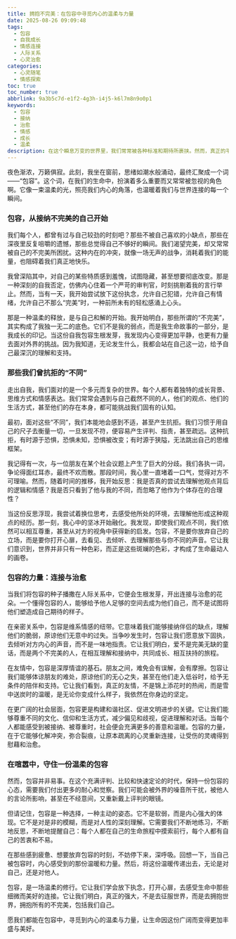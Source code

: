 ```yaml
---
title: 拥抱不完美：在包容中寻觅内心的温柔与力量
date: 2025-08-26 09:09:48
tags:
  - 包容
  - 自我成长
  - 情感连接
  - 人际关系
  - 心灵治愈
categories:
  - 心灵随笔
  - 情感探索
toc: true
toc_number: true
abbrlink: 9a3b5c7d-e1f2-4g3h-i4j5-k6l7m8n9o0p1
keywords:
  - 包容
  - 接纳
  - 治愈
  - 情感
  - 成长
  - 温柔
description: 在这个瞬息万变的世界里，我们常常被各种标准和期待所裹挟。然而，真正的平静与力量，往往源于一份深沉的包容。它不仅仅是对他人的理解与接纳，更是对自我不完美的温柔拥抱。这篇文章，将带你一同探索包容的深层含义，感受它如何滋养我们的内心，连接彼此，并最终汇聚成一股温暖而坚韧的生命力量。
---
```


夜色渐浓，万籁俱寂。此刻，我坐在窗前，思绪如潮水般涌动，最终汇聚成一个词——“包容”。这个词，在我们的生命中，扮演着多么重要而又常常被忽视的角色啊。它像一束温柔的光，照亮我们内心的角落，也温暖着我们与世界连接的每一个瞬间。

### 包容，从接纳不完美的自己开始

我们每个人，都曾有过与自己较劲的时刻吧？那些不被自己喜欢的小缺点，那些在深夜里反复咀嚼的遗憾，那些总觉得自己不够好的瞬间。我们渴望完美，却又常常被自己的不完美所困扰。这种内在的冲突，就像一场无声的战争，消耗着我们的能量，也阻碍着我们真正地快乐。

我曾深陷其中，对自己的某些特质感到羞愧，试图隐藏，甚至想要彻底改变。那是一种深刻的自我否定，仿佛内心住着一个严苛的审判官，时刻挑剔着我的言行举止。然而，当有一天，我开始尝试放下这份执念，允许自己犯错，允许自己有情绪，允许自己不那么“完美”时，一种前所未有的轻松感涌上心头。

那是一种温柔的释放，是与自己和解的开始。我开始明白，那些所谓的“不完美”，其实构成了我独一无二的底色。它们不是我的弱点，而是我生命故事的一部分，是我成长的印记。当这份自我包容生根发芽，我发现内心变得更加平静，也更有力量去面对外界的挑战。因为我知道，无论发生什么，我都会站在自己这一边，给予自己最深沉的理解和支持。

### 那些我们曾抗拒的“不同”

走出自我，我们面对的是一个多元而复杂的世界。每个人都有着独特的成长背景、思维方式和情感表达。我们常常会遇到与自己截然不同的人，他们的观点、他们的生活方式，甚至他们的存在本身，都可能挑战我们固有的认知。

最初，面对这些“不同”，我们本能地会感到不适，甚至产生抗拒。我们习惯于用自己的尺子去衡量一切，一旦发现不符，便容易产生评判、指责，甚至疏远。这种抗拒，有时源于恐惧，恐惧未知，恐惧被改变；有时源于狭隘，无法跳出自己的思维框架。

我记得有一次，与一位朋友在某个社会议题上产生了巨大的分歧。我们各执一词，争论得面红耳赤，最终不欢而散。那段时间，我心里一直堵着一口气，觉得对方不可理喻。然而，随着时间的推移，我开始反思：我是否真的尝试去理解他观点背后的逻辑和情感？我是否只看到了他与我的不同，而忽略了他作为个体存在的合理性？

当这份反思浮现，我尝试着换位思考，去感受他所处的环境，去理解他形成这种观点的经历。那一刻，我心中的坚冰开始融化。我发现，即使我们观点不同，我们依然可以相互尊重，甚至从对方的视角中获得新的启发。包容，不是要你放弃自己的立场，而是要你打开心扉，去看见、去倾听、去理解那些与你不同的声音。它让我们意识到，世界并非只有一种色彩，而正是这些斑斓的色彩，才构成了生命最动人的画卷。

### 包容的力量：连接与治愈

当我们将包容的种子播撒在人际关系中，它便会生根发芽，开出连接与治愈的花朵。一个懂得包容的人，能够给予他人足够的空间去成为他们自己，而不是试图将他们塑造成自己期待的样子。

在亲密关系中，包容是维系情感的纽带。它意味着我们能够接纳伴侣的缺点，理解他们的脆弱，原谅他们无意中的过失。当争吵发生时，包容让我们愿意放下固执，去倾听对方内心的声音，而不是一味地指责。它让我们明白，爱不是完美无缺的童话，而是两个不完美的人，在相互理解和接纳中，共同成长、相互扶持的旅程。

在友情中，包容是深厚情谊的基石。朋友之间，难免会有误解，会有摩擦。包容让我们能够体谅朋友的难处，原谅他们的无心之失，甚至在他们走入低谷时，给予无条件的陪伴和支持。它让我们看到，真正的友情，不是锦上添花时的热闹，而是雪中送炭时的温暖，是无论你变成什么样子，我依然在你身边的坚定。

在更广阔的社会层面，包容更是构建和谐社区、促进文明进步的关键。它让我们能够尊重不同的文化、信仰和生活方式，减少偏见和歧视，促进理解和对话。当每个人都能感受到被接纳、被尊重时，社会便会充满更多的善意和温暖。包容的力量，在于它能够化解冲突，弥合裂痕，让原本疏离的心灵重新连接，让受伤的灵魂得到慰藉和治愈。

### 在喧嚣中，守住一份温柔的包容

然而，包容并非易事。在这个充满评判、比较和快速定论的时代，保持一份包容的心态，需要我们付出更多的耐心和觉察。我们可能会被外界的噪音所干扰，被他人的言论所影响，甚至在不经意间，又重新戴上评判的眼镜。

但请记住，包容是一种选择，一种主动的姿态。它不是软弱，而是内心强大的体现。它不是对是非的模糊，而是对人性的深刻理解。它需要我们不断地练习，不断地反思，不断地提醒自己：每个人都在自己的生命旅程中摸索前行，每个人都有自己的苦衷和不易。

在那些感到疲惫、想要放弃包容的时刻，不妨停下来，深呼吸。回想一下，当自己被包容时，内心感受到的那份温暖和力量。然后，将这份温暖传递出去，无论是对自己，还是对他人。

包容，是一场温柔的修行。它让我们学会放下执念，打开心扉，去感受生命中那些细微而美好的连接。它让我们明白，真正的强大，不是去征服世界，而是去拥抱世界，拥抱所有的不完美，包括我们自己。

愿我们都能在包容中，寻觅到内心的温柔与力量，让生命因这份广阔而变得更加丰盛与美好。